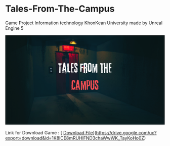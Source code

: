# Tales-From-The-Campus
Game Project Information technology KhonKean University made by Unreal Engine 5

![image](https://github.com/PhetAPIJKK/Tales-From-The-Campus/blob/main/tAL.png)

Link for Download Game : [ [Download File](https://drive.google.com/uc?export=download&id=1kR0Z0LHg7HTLY3MweVV-41EzAe26DvZm)](https://drive.google.com/uc?export=download&id=1K8lCE8mRUHlFND3chaWwWK_TayKoHo0Z)
